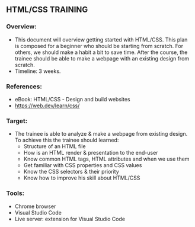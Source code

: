 ## HTML/CSS TRAINING

### Overview:

  - This document will overview getting started with  HTML/CSS. This plan is composed for a beginner who should be starting from scratch. For others, we should make a habit a bit to save time. After the course, the trainee should be able to make a webpage with an existing design from scratch.
  - Timeline: 3 weeks.

### References:

  - eBook: HTML/CSS - Design and build websites
  - https://web.dev/learn/css/

### Target:

  - The trainee is able to analyze & make a webpage from existing design. To achieve this the trainee should learned:
    - Structure of an HTML file
    - How is an HTML render & presentation to the end-user
    - Know common HTML tags, HTML attributes and when we use them
    - Get familiar with CSS properties and CSS values
    - Know the CSS selectors & their priority
    - Know how to improve his skill about HTML/CSS

### Tools:

  - Chrome browser
  - Visual Studio Code
  - Live server: extension for Visual Studio Code